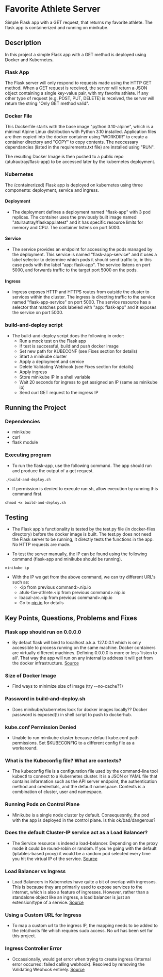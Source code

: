 # Favorite Athlete Server

Simple Flask app with a GET request, that returns my favorite athlete. The flask app is containerized and running on minikube.

## Description

In this project a simple Flask app with a GET method is deployed using Docker and Kubernetes.

### Flask App

The Flask server will only respond to requests made using the HTTP GET method. When a GET request is received, the server will return a JSON object containing a single key-value pair, with my favorite athlete. If any other type of request (e.g. POST, PUT, DELETE) is received, the server will return the string "Only GET method valid".

### Docker File

This Dockerfile starts with the base image "python:3.10-alpine", which is a minimal Alpine Linux distribution with Python 3.10 installed. Application files are then copied into the docker container using "WORKDIR" to create a container directory and "COPY" to copy contents. The neccessary dependancies (listed in the requirements.txt file) are installed using "RUN".

The resulting Docker Image is then pushed to a public repo (atulrautray/flask-app) to be accessed later by the kubernetes deployment.

### Kubernetes

The (containerized) Flask app is deployed on kubernetes using three components: deployment, service and ingress.

#### Deployment

* The deployment defines a deployment named "flask-app" with 3 pod replicas. The container uses the previously built image named "atulrautray/flaskapp:latest" and it has specific resource limits for memory and CPU. The container listens on port 5000.

#### Service

* The service provides an endpoint for accessing the pods managed by the deployment. This service is named "flask-app-service" and it uses a label selector to determine which pods it should send traffic to, in this case pods with the label "app: flask-app". The service listens on port 5000, and forwards traffic to the target port 5000 on the pods.

#### Ingress

* Ingress exposes HTTP and HTTPS routes from outside the cluster to services within the cluster. The ingress is directing traffic to the service named "flask-app-service" on port 5000. The service resource has a selector that matches pods labeled with "app: flask-app" and it exposes the service on port 5000.

### build-and-deploy script

* The build-and-deploy script does the following in order:
  * Run a mock test on the Flask app
  * If test is successful, build and push docker image
  * Set new path for KUBECONF (see Fixes section for details)
  * Start a minikube cluster
  * Apply a deployment and service
  * Delete Validating Webhook (see Fixes section for details)
  * Apply ingress
  * Store minikube IP in a shell variable
  * Wait 20 seconds for ingress to get assigned an IP (same as minikube ip)
  * Send curl GET request to the ingress IP
 
## Running the Project

### Dependencies

* minikube
* curl
* flask module

### Executing program

* To run the flask-app, use the following command. The app should run and produce the output of a get request.
```
./build-and-deploy.sh
```
* If permission is denied to execute run.sh, allow execution by running this command first.
```
chmod +x build-and-deploy.sh
```

## Testing

* The Flask app's functionality is tested by the test.py file (in docker-files directory) before the docker image is built. The test.py does not need the Flask server to be running, it directly tests the functions in the app. No HTTP requests are made.

* To test the server manually, the IP can be found using the following command (flask-app and minikube should be running).
```
minikube ip
```

* With the IP we get from the above command, we can try different URL's such as:
  * <ip from previous command\>.nip.io
  * atuls-fav-athlete.<ip from previous command\>.nip.io
  * loacal-arc.<ip from previous command\>.nip.io
  * Go to [nip.io](https://nip.io/) for details

## Key Points, Questions, Problems and Fixes

### Flask app should run on 0.0.0.0

* By defaut flask will bind to localhost a.k.a. 127.0.0.1 which is only accessible to process running on the same machine. Docker containers are virtually different machines. Defining 0.0.0.0 is more or less 'listen to all'. That way the app will run on any internal ip address it will get from the docker infrastructure. [Source](https://www.reddit.com/r/docker/comments/xwfm08/why_do_i_need_to_specify_host0000_when_running_a/)

### Size of Docker Image

* Find ways to minimize size of image (try --no-cache??)

### Password in build-and-deploy.sh

*  Does minikube/kubernetes look for docker images locally?? Docker password is exposed(!) in shell script to push to dockerhub.

### kube.conf Permission Denied

* Unable to run minikube cluster because default kube.conf path permissions. Set $KUBECONFIG to a different config file as a workaround.

### What is the Kubeconfig file? What are contexts?

* The kubeconfig file is a configuration file used by the command-line tool kubectl to connect to a Kubernetes cluster. It is a JSON or YAML file that contains information such as the API server endpoint, the authentication method and credentials, and the default namespace. Contexts is a combination of cluster, user and namespace.

### Running Pods on Control Plane

* Minikube is a single node cluster by default. Consequesntly, the pod with the app is deployed in the control plane. Is this ok/bad/dangerous?

### Does the default Cluster-IP service act as a Load Balancer?

* The Service resource is indeed a load-balancer. Depending on the proxy mode it could be round-robin or random. If you're going with the default (iptables-based proxy) it would be a random pod selected every time you hit the virtual IP of the service. [Source](https://stackoverflow.com/questions/52268491/how-does-kubernetes-service-decide-which-backend-pod-to-route-to)

### Load Balancer vs Ingress

* Load Balancers in Kubernetes have quite a bit of overlap with ingresses. This is because they are primarily used to expose services to the internet, which is also a feature of ingresses. However, rather than a standalone object like an ingress, a load balancer is just an extension/type of a service. [Source](https://www.baeldung.com/ops/kubernetes-ingress-vs-load-balancer)

### Using a Custom URL for Ingress

* To map a custom url to the ingress IP, the mapping needs to be added to the /etc/hosts file which requires sudo access. No url has been set for this project.

### Ingress Controller Error

* Occassionally, would get error when trying to create ingress (Internal error occurred: failed calling webhook). Resolved by removing the Validating Webhook entirely. [Source](https://stackoverflow.com/questions/61616203/nginx-ingress-controller-failed-calling-webhook)